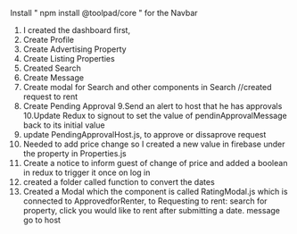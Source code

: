 Install " npm install @toolpad/core " for the Navbar


1. I created the dashboard first,
2. Create Profile
3. Create Advertising Property
4. Create Listing Properties
5. Created Search
6. Create Message
7. Create modal for Search and other components in Search //created request to rent
8. Create Pending Approval
9.Send an alert to host that he has approvals
10.Update Redux to signout to set the value of pendinApprovalMessage back to its initial value
11. update PendingApprovalHost.js, to approve or dissaprove request
12. Needed to add price change so I created a new value in firebase under the property in Properties.js
13. Create a notice to inform guest of change of price and added a boolean in redux to trigger it once on log in
14. created a folder called function to convert the dates
15. Created a Modal which the component is called RatingModal.js which is connected to ApprovedforRenter, to
Requesting to rent:
search for property,
click you would like to rent after submitting a date.
message go to host